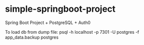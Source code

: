 # simple-springboot-project

Spring Boot Project + PostgreSQL + Auth0



To load db from dump file:
psql -h localhost -p 7301 -U postgres -f app_data.backup postgres
